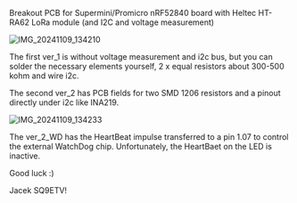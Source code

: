 Breakout PCB for Supermini/Promicro nRF52840 board with Heltec HT-RA62 LoRa module (and I2C and voltage measurement)

![IMG_20241109_134210](https://github.com/user-attachments/assets/9736826f-40d9-4fae-801a-4bcf4dfe69b7)

The first ver_1 is without voltage measurement and i2c bus, but you can solder the necessary elements yourself, 2 x equal resistors about 300-500 kohm and wire i2c.

The second ver_2 has PCB fields for two SMD 1206 resistors and a pinout directly under i2c like INA219.

![IMG_20241109_134233](https://github.com/user-attachments/assets/51b732f3-c0c5-4e8d-bb65-0cf870212d62)

The ver_2_WD has the HeartBeat impulse transferred to a pin 1.07 to control the external WatchDog chip.
Unfortunately, the HeartBaet on the LED is inactive.

Good luck :)

Jacek SQ9ETV!

